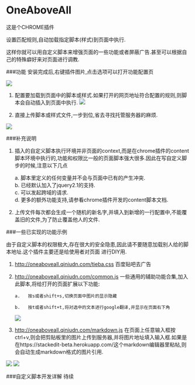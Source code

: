 OneAboveAll
===========
  
这是个CHROME插件


设置匹配规则,自动加载指定脚本(样式)到页面中执行.

这样你就可以用自定义脚本来增强页面的一些功能或者屏蔽广告.甚至可以根据自己的特殊癖好来对页面进行调教.




###功能
安装完成后,右键插件图片,点击选项可以打开功能配置页  

![](http://oneaboveall.qiniudn.com/kjeqehahsbf6486drmelxcd079.png)

1. 配置要加载到页面中的脚本或样式.如果打开的网页地址符合配置的规则,则脚本会自动插入到页面中执行.
![](http://oneaboveall.qiniudn.com/eg65jqjc41iz4ys0jybil6tdfg.png)


2. 直接上传脚本或样式文件,一步到位,省去寻找托管服务器的麻烦.

![](http://oneaboveall.qiniudn.com/q8jx5z657ykch0fcku9e4lg88s.png)



###补充说明
1. 插入的自定义脚本执行环境并非页面的context,而是在chrome插件的content脚本环境中执行的,功能和权限比一般的页面脚本强大很多.因此在写自定义脚步的时候,注意以下几点
    
     a. 脚本里定义的任何变量并不会与页面中已有的产生冲突.     
     b. 已经默认加入了jquery2.1的支持.  
     c. 可以发起跨域的请求.  
     d. 更多的额外功能支持,请参看chrome插件开发的content脚本文档.  

2. 上传文件每次都会生成一个随机的新名字,并填入到新增的一行配置中,不能覆盖旧的文件,为了防止覆盖他人的文件.

###一些已实现的功能示例

由于自定义脚本的权限极大,存在很大的安全隐患,因此请不要随意加载别人给的脚本地址.这个插件主要还是给使用者对页面
进行DIY用.


1. http://oneaboveall.qiniudn.com/tieba.css 百度贴吧去广告  
2. http://oneaboveall.qiniudn.com/common.js 一些通用的辅助功能合集,加入此脚本,将给打开的页面扩展以下功能:
       
       a.   按s或者shift+s,切换页面中图片的显示隐藏  

       b.   按t或者shift+t,将对选中的文本进行google翻译,并显示在页面右下角

	![](http://oneaboveall.qiniudn.com/qbbdtr2niof7pk8s9x17vwy7gb.png)

3. http://oneaboveall.qiniudn.com/markdown.js 在页面上任意输入框按ctrl+v,则会把剪贴板里的图片上传到服务器,并将图片地址填入输入框.如果是在https://stackedit-beta.herokuapp.com/这个markdown编辑器里粘帖,则会自动生成markdown格式的图片引用.
   
![](http://oneaboveall.qiniudn.com/p67krqaxg5ijm9cr4rbxbbxwas.png)
![](http://oneaboveall.qiniudn.com/09rd9hqkbt3ayj69jfhphpu95d.png)


###自定义脚本开发详解
待续
